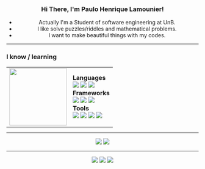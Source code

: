 <div style="text-align: center;">
  <h3>Hi There, I'm Paulo Henrique Lamounier!</h3>

  <ul>
    <li>Actually I'm a Student of software engineering at UnB.</li>
    <li>I like solve puzzles/riddles and mathematical problems.</li>
    <li>I want to make beautiful things with my codes.</li>
  </ul>

  <hr>

  <h3 style="text-align: left;">I know / learning</h3>
  <table style="margin: 0 auto;">
    <tr>
      <td><img src="https://i.pinimg.com/originals/15/26/5a/15265af91d058d33da9d448a7cd070f9.gif" width="150"></td>
      <td>
        <b>Languages</b><br>
        <img src="https://img.shields.io/badge/c++-%2300599C.svg?style=for-the-badge&logo=c%2B%2B&logoColor=white">
        <img src="https://img.shields.io/badge/javascript-%23323330.svg?style=for-the-badge&logo=javascript&logoColor=%23F7DF1E">
        <img src="https://img.shields.io/badge/python-%2300579D.svg?style=for-the-badge&logo=python&logoColor=white"><br>
        <b>Frameworks</b><br>
        <img src="https://img.shields.io/badge/node.js-6DA55F?style=for-the-badge&logo=node.js&logoColor=white">
        <img src="https://img.shields.io/badge/react-%2320232a.svg?style=for-the-badge&logo=react&logoColor=%2361DAFB">
        <img src="https://img.shields.io/badge/fastapi-%23ffffff.svg?style=for-the-badge&logo=fastapi&logoColor=green"><br>
        <b>Tools</b><br>
        <img src="https://img.shields.io/badge/docker-%230db7ed.svg?style=for-the-badge&logo=docker&logoColor=white">
        <img src="https://img.shields.io/badge/git-%23F05033.svg?style=for-the-badge&logo=git&logoColor=white">
        <img src="https://img.shields.io/badge/Insomnia-black?style=for-the-badge&logo=insomnia&logoColor=5849BE">
        <img src="https://img.shields.io/badge/Visual%20Studio%20Code-0078d7.svg?style=for-the-badge&logo=visual-studio-code&logoColor=white">
      </td>
    </tr>
  </table>

  <hr>

  <img src="https://github-readme-stats.vercel.app/api/top-langs/?username=Nanashii76&hide_progress=true" />
  <img src="https://github-readme-stats.vercel.app/api?username=Nanashii76&show_icons=true" />

  <hr>

  <div>
    <a href="#Nanashi#5991" target="_blank"><img src="https://img.shields.io/badge/Discord-7289DA?style=for-the-badge&logo=discord&logoColor=white" target="_blank"></a>
    <a href="mailto:pauloamino76@gmail.com"><img src="https://img.shields.io/badge/-Gmail-%23333?style=for-the-badge&logo=gmail&logoColor=white" target="_blank"></a>
    <a href="https://www.linkedin.com/in/paulo-henrique-lamounier-244a90200/" target="_blank"><img src="https://img.shields.io/badge/-LinkedIn-%230077B5?style=for-the-badge&logo=linkedin&logoColor=white" target="_blank"></a>
  </div>
</div>
